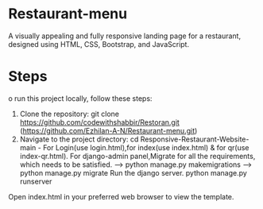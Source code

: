 # Restaurant-menu
A visually appealing and fully responsive landing page for a restaurant, designed using HTML, CSS, Bootstrap, and JavaScript.

# Steps
o run this project locally, follow these steps:

1. Clone the repository:
    git clone https://github.com/codewithshabbir/Restoran.git (https://github.com/Ezhilan-A-N/Restaurant-menu.git)
2. Navigate to the project directory:
    cd Responsive-Restaurant-Website-main - For Login(use login.html),for       index(use index.html) & for qr(use index-qr.html).
    For django-admin panel,Migrate for all the requirements, which needs to be satisfied.
       -->  python manage.py makemigrations
       -->  python manage.py migrate
   Run the django server.
         python manage.py runserver
   
Open index.html in your preferred web browser to view the template.

